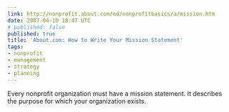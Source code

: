 ```yaml
---
link: http://nonprofit.about.com/od/nonprofitbasics/a/mission.htm
date: 2007-04-10 18:47 UTC
# published: false
published: true
title: 'About.com: How to Write Your Mission Statement'
tags:
- nonprofit
- management
- strategy
- planning
---
```


Every nonprofit organization must have a mission statement. It describes the purpose for which your organization exists.
